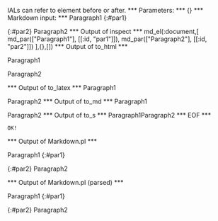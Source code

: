 IALs can refer to element before or after.
*** Parameters: ***
{}
*** Markdown input: ***
Paragraph1
{:#par1}

{:#par2}
Paragraph2
*** Output of inspect ***
md_el(:document,[
	md_par(["Paragraph1"], [[:id, "par1"]]),
	md_par(["Paragraph2"], [[:id, "par2"]])
],{},[])
*** Output of to_html ***
<p id='par1'>Paragraph1</p>

<p id='par2'>Paragraph2</p>
*** Output of to_latex ***
Paragraph1

Paragraph2
*** Output of to_md ***
Paragraph1

Paragraph2
*** Output of to_s ***
Paragraph1Paragraph2
*** EOF ***



	OK!



*** Output of Markdown.pl ***
<p>Paragraph1
{:#par1}</p>

<p>{:#par2}
Paragraph2</p>

*** Output of Markdown.pl (parsed) ***
<div
    ><p>Paragraph1
{:#par1}</p
    ><p>{:#par2}
Paragraph2</p
  ></div
>